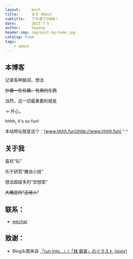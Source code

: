 ```yaml
---
layout:     post
title:      关于 About
subtitle:   下半身でSHOW！
date:       2023-7-5
author:     tkpang
header-img: img/post-bg-home.jpg
catalog: true
tags:
    - about
---
```

## 本博客

记录各种脑洞，想法

~~抄袭一些有趣、有用的东西~~

当然，这一切最重要的就是

-> 开心。

hhhh, it's so fun!

本站网址就是这个：[www.hhhh.fun](http://www.hhhh.fun) ^ ^

## 关于我

喜欢“玩”

乐于研究“雕虫小技”

想法超级多的“空想家”

~~大概是的“正经人”~~

## 联系：

- [wechat](https://tiankai.solar3.cn/pics/23/116491925370941244838222113014019768119_gopic_.png)

## 致谢：

- Blog头图来自 [「run into...」/「緑 翡翠」のイラスト [pixiv]](https://www.pixiv.net/member_illust.php?mode=medium&illust_id=66788814)


